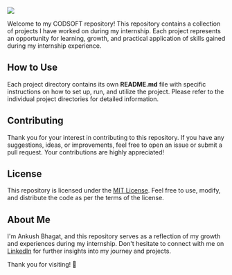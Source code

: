 <img align="center" src="https://github.com/ankushbhagatofficial/CODSOFT/assets/74892618/2a089aad-aac5-465b-b320-d5554666ab23"><br>

Welcome to my CODSOFT repository! This repository contains a collection of projects I have worked on during my internship. Each project represents an opportunity for learning, growth, and practical application of skills gained during my internship experience.

## How to Use
Each project directory contains its own **README.md** file with specific instructions on how to set up, run, and utilize the project. Please refer to the individual project directories for detailed information.

## Contributing
Thank you for your interest in contributing to this repository. If you have any suggestions, ideas, or improvements, feel free to open an issue or submit a pull request. Your contributions are highly appreciated!

## License
This repository is licensed under the [MIT License](https://github.com/ankushbhagatofficial/CODSOFT/blob/main/LICENSE). Feel free to use, modify, and distribute the code as per the terms of the license.

## About Me
I'm Ankush Bhagat, and this repository serves as a reflection of my growth and experiences during my internship. Don't hesitate to connect with me on [LinkedIn](https://www.linkedin.com/in/ankushbhagatofficial/) for further insights into my journey and projects.

Thank you for visiting! 🚀
